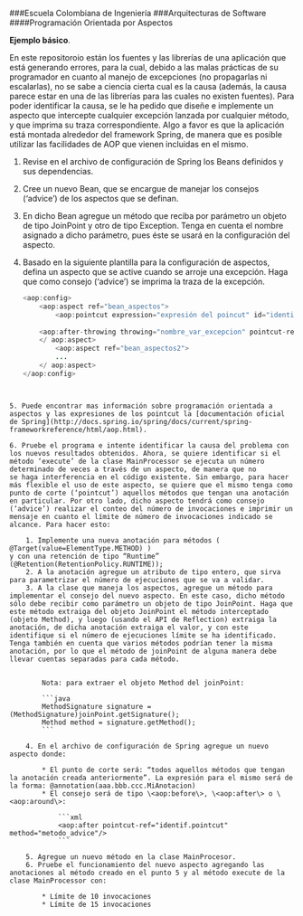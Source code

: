 ###Escuela Colombiana de Ingeniería
###Arquitecturas de Software
####Programación Orientada por Aspectos


**Ejemplo básico**.


En este repositoroio están los fuentes y las librerías de una aplicación que está generando errores, para la cual, debido a las
malas prácticas de su programador en cuanto al manejo de excepciones (no propagarlas ni escalarlas), no se sabe a ciencia cierta cual es la causa (además, la causa parece estar en una de las librerías para las cuales no existen fuentes). Para poder identificar la causa, se le ha pedido que diseñe e implemente un aspecto que intercepte cualquier excepción lanzada por cualquier método, y que imprima su traza correspondiente. Algo a favor es que la aplicación está montada alrededor del framework Spring, de manera que es posible utilizar las facilidades de AOP que vienen incluidas en el mismo.

1. Revise en el archivo de configuración de Spring los Beans definidos y sus dependencias.
2. Cree un nuevo Bean, que se encargue de manejar los consejos (‘advice’) de los aspectos que se definan.
3. En dicho Bean agregue un método que reciba por parámetro un objeto de tipo JoinPoint y otro de tipo Exception. Tenga en cuenta el nombre asignado a dicho parámetro, pues éste se usará en la configuración del aspecto.
4. Basado en la siguiente plantilla para la configuración de aspectos, defina un aspecto que se active cuando se arroje una excepción. Haga que como consejo (‘advice’) se imprima la traza de la excepción.

	```java
	<aop:config>
		<aop:aspect ref="bean_aspectos">
			<aop:pointcut expression="expresión del poincut" id="identif.pointcut"/>
		
		<aop:after-throwing throwing="nombre_var_excepcion" pointcut-ref="identif.pointcut" method="metodo_advice"/>	
		</ aop:aspect>
			<aop:aspect ref="bean_aspectos2">
			...
		</ aop:aspect>
	</aop:config>
```


5. Puede encontrar mas información sobre programación orientada a aspectos y las expresiones de los pointcut la [documentación oficial de Spring](http://docs.spring.io/spring/docs/current/spring-frameworkreference/html/aop.html).

6. Pruebe el programa e intente identificar la causa del problema con los nuevos resultados obtenidos. Ahora, se quiere identificar si el método ‘execute’ de la clase MainProcessor se ejecuta un número determinado de veces a través de un aspecto, de manera que no
se haga interferencia en el código existente. Sin embargo, para hacer más flexible el uso de este aspecto, se quiere que el mismo tenga como punto de corte (‘pointcut’) aquellos métodos que tengan una anotación en particular. Por otro lado, dicho aspecto tendrá como consejo (‘advice’) realizar el conteo del número de invocaciones e imprimir un mensaje en cuanto el límite de número de invocaciones indicado se alcance. Para hacer esto:

	1. Implemente una nueva anotación para métodos ( @Target(value=ElementType.METHOD) )
y con una retención de tipo “Runtime” (@Retention(RetentionPolicy.RUNTIME));
	2. A la anotación agregue un atributo de tipo entero, que sirva para parametrizar el número de ejecuciones que se va a validar.
	3. A la clase que maneja los aspectos, agregue un método para implementar el consejo del nuevo aspecto. En este caso, dicho método sólo debe recibir como parámetro un objeto de tipo JoinPoint. Haga que este método extraiga del objeto JoinPoint el método interceptado (objeto Method), y luego (usando el API de Reflection) extraiga la anotación, de dicha anotación extraiga el valor, y con este identifique si el número de ejecuciones límite se ha identificado.
Tenga también en cuenta que varios métodos podrían tener la misma
anotación, por lo que el método de joinPoint de alguna manera debe llevar cuentas separadas para cada método.


		Nota: para extraer el objeto Method del joinPoint:
		
		```java		
		MethodSignature signature = (MethodSignature)joinPoint.getSignature();
		Method method = signature.getMethod();
		```
		
	4. En el archivo de configuración de Spring agregue un nuevo aspecto donde:
	
		* El punto de corte será: “todos aquellos métodos que tengan la anotación creada anteriormente”. La expresión para el mismo será de la forma: @annotation(aaa.bbb.ccc.MiAnotacion)
		* El consejo será de tipo \<aop:before\>, \<aop:after\> o \<aop:around\>:
		 
			```xml			
			<aop:after pointcut-ref="identif.pointcut" method="metodo_advice"/>			
			```

	5. Agregue un nuevo método en la clase MainProcesor.
	6. Pruebe el funcionamiento del nuevo aspecto agregando las anotaciones al método creado en el punto 5 y al método execute de la clase MainProcessor con:
	
		* Límite de 10 invocaciones
		* Límite de 15 invocaciones